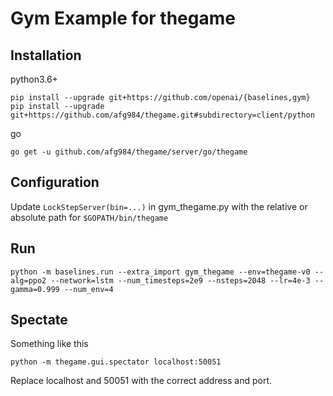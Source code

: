 # Gym Example for thegame

## Installation

python3.6+

```
pip install --upgrade git+https://github.com/openai/{baselines,gym}
pip install --upgrade git+https://github.com/afg984/thegame.git#subdirectory=client/python
```

go

```
go get -u github.com/afg984/thegame/server/go/thegame
```

## Configuration

Update `LockStepServer(bin=...)` in gym_thegame.py with the relative or absolute path for `$GOPATH/bin/thegame`

## Run

```
python -m baselines.run --extra_import gym_thegame --env=thegame-v0 --alg=ppo2 --network=lstm --num_timesteps=2e9 --nsteps=2048 --lr=4e-3 --gamma=0.999 --num_env=4
```

## Spectate

Something like this

```
python -m thegame.gui.spectator localhost:50051
```

Replace localhost and 50051 with the correct address and port.
